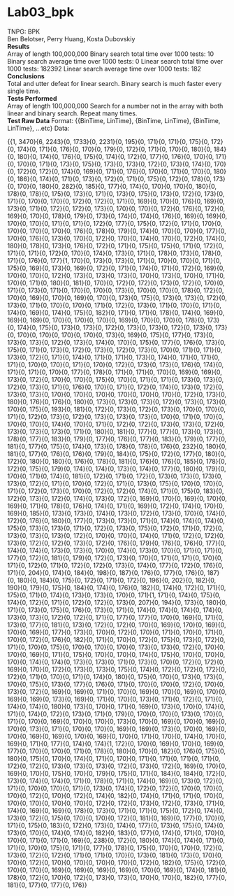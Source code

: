 # Lab03_bpk
TNPG: BPK <br/>
Ben Belotser, Perry Huang, Kosta Dubovskiy <br/>
**Results** <br/>
Array of length 100,000,000
Binary search total time over 1000 tests: 10
Binary search average time over 1000 tests: 0
Linear search total time over 1000 tests: 182392
Linear search average time over 1000 tests: 182<br/>
**Conclusions** <br/>
Total and utter defeat for linear search. Binary search is much faster every single time.<br/>
**Tests Performed** <br/>
Array of length 100,000,000
Search for a number not in the array with both linear and binary search. Repeat many times. <br/>
**Test Raw Data**
Format: {{BinTime, LinTime}, {BinTime, LinTime}, {BinTime, LinTime}, ...etc}
Data:

{{1, 3470}{6, 2243}{0, 1733}{0, 2231}{0, 195}{0, 171}{0, 171}{0, 175}{0, 172}{0, 174}{0, 171}{0, 176}{0, 170}{0, 179}{0, 172}{0, 171}{0, 170}{0, 180}{0, 184}{0, 180}{0, 174}{0, 176}{0, 175}{0, 174}{0, 172}{0, 177}{0, 176}{0, 170}{0, 171}{0, 170}{0, 171}{0, 173}{0, 175}{0, 173}{0, 173}{0, 172}{0, 173}{0, 174}{0, 170}{0, 172}{0, 172}{0, 174}{0, 169}{0, 171}{0, 176}{0, 170}{0, 171}{0, 170}{0, 180}{0, 186}{0, 174}{0, 171}{0, 173}{0, 172}{0, 171}{0, 175}{0, 172}{0, 178}{0, 173}{0, 170}{0, 180}{0, 282}{0, 185}{0, 177}{0, 174}{0, 170}{0, 170}{0, 180}{0, 178}{0, 178}{0, 175}{0, 173}{0, 171}{0, 173}{0, 175}{0, 173}{0, 172}{0, 173}{0, 171}{0, 170}{0, 170}{0, 172}{0, 172}{0, 171}{0, 169}{0, 170}{0, 176}{0, 169}{0, 173}{0, 171}{0, 172}{0, 172}{0, 173}{0, 170}{0, 170}{0, 172}{0, 176}{0, 172}{0, 169}{0, 170}{0, 178}{0, 179}{0, 173}{0, 174}{0, 174}{0, 176}{0, 169}{0, 169}{0, 170}{0, 170}{0, 171}{0, 171}{0, 172}{0, 177}{0, 175}{0, 172}{0, 171}{0, 170}{0, 170}{0, 170}{0, 170}{0, 176}{0, 178}{0, 179}{0, 174}{0, 170}{0, 170}{0, 177}{0, 170}{0, 176}{0, 173}{0, 170}{0, 172}{0, 170}{0, 174}{0, 170}{0, 172}{0, 174}{0, 180}{0, 178}{0, 173}{0, 176}{0, 172}{0, 171}{0, 175}{0, 175}{0, 171}{0, 172}{0, 171}{0, 171}{0, 172}{0, 170}{0, 174}{0, 173}{0, 171}{0, 178}{0, 173}{0, 178}{0, 171}{0, 176}{0, 177}{1, 170}{0, 173}{0, 173}{0, 171}{0, 170}{0, 170}{0, 171}{0, 175}{0, 169}{0, 173}{0, 169}{0, 172}{0, 171}{0, 174}{0, 171}{0, 172}{0, 169}{0, 170}{0, 170}{0, 172}{0, 173}{0, 173}{0, 173}{0, 170}{0, 173}{0, 170}{0, 171}{0, 170}{0, 171}{0, 180}{0, 181}{0, 170}{0, 172}{0, 172}{0, 173}{0, 172}{0, 170}{0, 171}{0, 173}{0, 171}{0, 170}{0, 170}{0, 173}{0, 170}{0, 170}{0, 178}{0, 172}{0, 170}{0, 169}{0, 170}{0, 169}{0, 170}{0, 173}{0, 175}{0, 173}{0, 173}{0, 172}{0, 173}{0, 171}{0, 170}{0, 170}{0, 171}{0, 172}{0, 173}{0, 171}{0, 170}{0, 171}{0, 174}{0, 169}{0, 174}{0, 175}{0, 182}{0, 171}{0, 171}{0, 178}{0, 174}{0, 169}{0, 169}{0, 169}{0, 170}{0, 170}{0, 170}{0, 169}{0, 170}{0, 170}{0, 178}{0, 173}{0, 174}{0, 175}{0, 173}{0, 173}{0, 172}{0, 173}{0, 173}{0, 172}{0, 173}{0, 173}{0, 170}{0, 170}{0, 170}{0, 170}{0, 173}{0, 169}{0, 175}{0, 177}{0, 173}{0, 173}{0, 173}{0, 172}{0, 173}{0, 174}{0, 170}{0, 175}{0, 177}{0, 176}{0, 173}{0, 175}{0, 171}{0, 173}{0, 172}{0, 173}{0, 172}{0, 173}{0, 170}{0, 171}{0, 171}{0, 173}{0, 172}{0, 171}{0, 174}{0, 171}{0, 171}{0, 173}{0, 174}{0, 171}{0, 171}{0, 171}{0, 170}{0, 170}{0, 171}{0, 170}{0, 172}{0, 173}{0, 173}{0, 176}{0, 174}{0, 171}{0, 171}{0, 170}{0, 177}{0, 178}{0, 171}{0, 171}{0, 170}{0, 169}{0, 169}{0, 173}{0, 172}{0, 170}{0, 170}{0, 175}{0, 170}{0, 171}{0, 171}{0, 173}{0, 173}{0, 172}{0, 173}{0, 171}{0, 176}{0, 170}{0, 171}{0, 172}{0, 174}{0, 173}{0, 172}{0, 173}{0, 173}{0, 170}{0, 170}{0, 170}{0, 170}{0, 170}{0, 170}{0, 172}{0, 173}{0, 180}{0, 176}{0, 176}{0, 180}{0, 173}{0, 173}{0, 173}{0, 172}{0, 173}{0, 173}{0, 170}{0, 175}{0, 193}{0, 181}{0, 172}{0, 173}{0, 172}{0, 173}{0, 170}{0, 170}{0, 171}{0, 172}{0, 173}{0, 172}{0, 173}{0, 173}{0, 173}{0, 170}{0, 171}{0, 170}{0, 170}{0, 170}{0, 174}{0, 170}{0, 171}{0, 172}{0, 172}{0, 173}{0, 173}{0, 172}{0, 173}{0, 173}{0, 173}{0, 171}{0, 180}{0, 181}{0, 177}{0, 177}{0, 173}{0, 173}{0, 178}{0, 177}{0, 183}{0, 179}{0, 177}{0, 176}{0, 177}{0, 183}{0, 179}{0, 177}{0, 181}{0, 177}{0, 175}{0, 174}{0, 173}{0, 178}{0, 178}{0, 176}{0, 232}{0, 180}{0, 181}{0, 177}{0, 176}{0, 176}{0, 179}{0, 184}{0, 175}{0, 172}{0, 177}{0, 180}{0, 172}{0, 180}{0, 180}{0, 176}{0, 178}{0, 181}{0, 176}{0, 176}{0, 185}{0, 178}{0, 172}{0, 175}{0, 179}{0, 174}{0, 174}{0, 173}{0, 174}{0, 177}{0, 180}{0, 179}{0, 170}{0, 171}{0, 174}{0, 181}{0, 172}{0, 171}{0, 172}{0, 173}{0, 173}{0, 173}{0, 173}{0, 172}{0, 171}{0, 170}{0, 172}{0, 171}{0, 173}{0, 175}{0, 170}{0, 170}{0, 171}{0, 172}{0, 173}{0, 170}{0, 172}{0, 172}{0, 174}{0, 171}{0, 175}{0, 183}{0, 172}{0, 173}{0, 172}{0, 174}{0, 173}{0, 172}{0, 169}{0, 170}{0, 169}{0, 170}{0, 169}{0, 171}{0, 178}{0, 176}{0, 174}{0, 171}{0, 169}{0, 172}{0, 174}{0, 170}{0, 169}{0, 185}{0, 173}{0, 173}{0, 174}{0, 173}{0, 172}{0, 173}{0, 170}{0, 174}{0, 172}{0, 176}{0, 180}{0, 177}{0, 173}{0, 173}{0, 171}{0, 174}{0, 174}{0, 174}{0, 175}{0, 173}{0, 173}{0, 171}{0, 172}{0, 173}{0, 175}{0, 172}{0, 171}{0, 172}{0, 173}{0, 173}{0, 173}{0, 172}{0, 170}{0, 170}{0, 174}{0, 171}{0, 172}{0, 172}{0, 173}{0, 172}{0, 172}{0, 173}{0, 172}{0, 176}{0, 179}{0, 176}{0, 176}{0, 177}{0, 174}{0, 174}{0, 173}{0, 173}{0, 170}{0, 174}{0, 173}{0, 170}{0, 171}{0, 171}{0, 177}{0, 172}{0, 181}{0, 179}{0, 172}{0, 173}{0, 170}{0, 171}{0, 171}{0, 170}{0, 171}{0, 172}{0, 171}{0, 172}{0, 172}{0, 173}{0, 174}{0, 177}{0, 172}{0, 176}{0, 171}{0, 204}{0, 174}{0, 184}{0, 198}{0, 187}{0, 176}{0, 177}{0, 176}{0, 187}{0, 180}{0, 184}{0, 175}{0, 172}{0, 171}{0, 172}{0, 196}{0, 202}{0, 182}{0, 190}{0, 179}{0, 175}{0, 184}{0, 174}{0, 176}{0, 182}{0, 174}{0, 172}{0, 171}{0, 175}{0, 171}{0, 174}{0, 173}{0, 173}{0, 170}{0, 171}{1, 171}{0, 174}{0, 175}{0, 174}{0, 172}{0, 171}{0, 172}{0, 172}{0, 173}{0, 207}{0, 194}{0, 173}{0, 180}{0, 171}{0, 173}{0, 175}{0, 176}{0, 173}{0, 171}{0, 174}{0, 174}{0, 174}{0, 174}{0, 173}{0, 173}{0, 172}{0, 172}{0, 171}{0, 177}{0, 177}{0, 170}{0, 169}{0, 171}{0, 173}{0, 177}{0, 181}{0, 173}{0, 172}{0, 172}{0, 170}{0, 169}{0, 170}{0, 169}{0, 170}{0, 169}{0, 177}{0, 173}{0, 170}{0, 172}{0, 170}{0, 171}{0, 170}{0, 171}{0, 170}{0, 172}{0, 176}{0, 182}{0, 171}{0, 170}{0, 172}{0, 175}{0, 173}{0, 172}{0, 171}{0, 170}{0, 175}{0, 170}{0, 170}{0, 170}{0, 173}{0, 173}{0, 172}{0, 170}{0, 170}{0, 169}{0, 171}{0, 175}{0, 170}{0, 170}{0, 174}{0, 175}{0, 170}{0, 170}{0, 170}{0, 174}{0, 174}{0, 173}{0, 173}{0, 171}{0, 173}{0, 170}{0, 172}{0, 172}{0, 169}{0, 170}{0, 172}{0, 173}{0, 173}{0, 175}{0, 174}{0, 172}{0, 172}{0, 172}{0, 172}{0, 171}{0, 170}{0, 171}{0, 174}{0, 180}{0, 175}{0, 170}{0, 173}{0, 173}{0, 170}{0, 175}{0, 173}{0, 177}{0, 176}{0, 171}{0, 170}{0, 170}{0, 172}{0, 170}{0, 173}{0, 172}{0, 169}{0, 169}{0, 171}{0, 170}{0, 169}{0, 170}{0, 169}{0, 170}{0, 169}{0, 169}{0, 173}{0, 169}{0, 171}{0, 170}{0, 173}{0, 171}{0, 172}{0, 171}{0, 174}{0, 174}{0, 180}{0, 173}{0, 170}{0, 171}{0, 169}{0, 173}{0, 170}{0, 174}{0, 171}{0, 174}{0, 172}{0, 173}{0, 171}{0, 179}{0, 170}{0, 170}{0, 173}{0, 170}{0, 171}{0, 170}{0, 169}{0, 170}{0, 170}{0, 173}{0, 170}{0, 169}{0, 170}{0, 169}{0, 170}{0, 173}{0, 171}{0, 170}{0, 170}{0, 169}{0, 169}{0, 173}{0, 170}{0, 169}{0, 170}{0, 169}{0, 169}{0, 170}{0, 169}{0, 170}{0, 171}{0, 170}{0, 174}{0, 170}{0, 169}{0, 171}{0, 177}{0, 174}{0, 174}{1, 172}{0, 170}{0, 169}{0, 170}{0, 169}{0, 177}{0, 170}{0, 170}{0, 171}{0, 178}{0, 180}{0, 170}{0, 182}{0, 176}{0, 175}{0, 180}{0, 175}{0, 170}{0, 174}{0, 171}{0, 170}{0, 171}{0, 171}{0, 171}{0, 171}{0, 172}{0, 172}{0, 173}{0, 173}{0, 173}{0, 172}{0, 173}{0, 172}{0, 169}{0, 170}{0, 169}{0, 170}{0, 175}{0, 170}{0, 179}{0, 175}{0, 171}{0, 184}{0, 184}{0, 172}{0, 173}{0, 174}{0, 174}{0, 171}{0, 178}{0, 171}{0, 174}{0, 169}{0, 173}{0, 172}{0, 171}{0, 170}{0, 170}{0, 171}{0, 173}{0, 174}{0, 172}{0, 172}{0, 170}{0, 170}{0, 170}{0, 172}{0, 170}{0, 172}{0, 174}{0, 182}{0, 174}{0, 171}{0, 171}{0, 170}{0, 170}{0, 170}{0, 170}{0, 170}{0, 172}{0, 172}{0, 173}{0, 172}{0, 173}{0, 171}{0, 174}{0, 169}{0, 169}{0, 178}{0, 173}{0, 171}{0, 171}{0, 175}{0, 172}{0, 174}{0, 173}{0, 172}{0, 175}{0, 170}{0, 170}{0, 172}{0, 181}{0, 169}{0, 177}{0, 170}{0, 171}{0, 175}{0, 183}{0, 172}{0, 173}{0, 174}{0, 177}{0, 173}{0, 175}{0, 174}{0, 173}{0, 170}{0, 174}{0, 174}{0, 182}{0, 183}{0, 177}{0, 174}{0, 171}{0, 170}{0, 170}{0, 171}{0, 171}{0, 169}{0, 238}{0, 172}{0, 180}{0, 174}{0, 174}{0, 171}{0, 171}{0, 170}{0, 175}{0, 171}{0, 177}{0, 178}{0, 175}{0, 170}{0, 170}{0, 172}{0, 173}{0, 172}{0, 172}{0, 171}{0, 171}{0, 170}{0, 173}{0, 181}{0, 173}{0, 170}{0, 170}{0, 172}{0, 170}{0, 170}{0, 170}{0, 170}{0, 172}{0, 182}{0, 175}{0, 172}{0, 170}{0, 170}{0, 169}{0, 169}{0, 169}{0, 169}{0, 170}{0, 169}{0, 174}{0, 181}{0, 178}{0, 172}{0, 170}{0, 172}{0, 173}{0, 173}{0, 170}{0, 170}{0, 182}{0, 177}{0, 181}{0, 177}{0, 177}{0, 176}}
